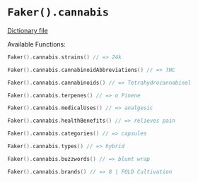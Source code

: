 # `Faker().cannabis`

[Dictionary file](../core/src/main/resources/locales/en/cannabis.yml)

Available Functions:  
```kotlin
Faker().cannabis.strains() // => 24k

Faker().cannabis.cannabinoidAbbreviations() // => THC

Faker().cannabis.cannabinoids() // => Tetrahydrocannabinol

Faker().cannabis.terpenes() // => α Pinene

Faker().cannabis.medicalUses() // => analgesic

Faker().cannabis.healthBenefits() // => relieves pain

Faker().cannabis.categories() // => capsules

Faker().cannabis.types() // => hybrid

Faker().cannabis.buzzwords() // => blunt wrap

Faker().cannabis.brands() // => 8 | FOLD Cultivation
```
